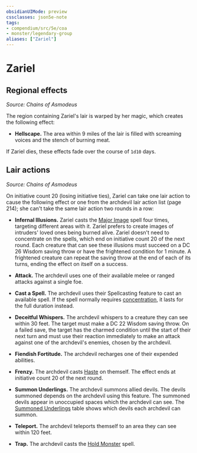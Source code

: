 ```yaml
---
obsidianUIMode: preview
cssclasses: json5e-note
tags:
- compendium/src/5e/coa
- monster/legendary-group
aliases: ["Zariel"]
---
```

# Zariel

## Regional effects
_Source: Chains of Asmodeus_

The region containing Zariel's lair is warped by her magic, which creates the following effect:

- **Hellscape.** The area within 9 miles of the lair is filled with screaming voices and the stench of burning meat.  

If Zariel dies, these effects fade over the course of `1d10` days.

## Lair actions
_Source: Chains of Asmodeus_

On initiative count 20 (losing initiative ties), Zariel can take one lair action to cause the following effect or one from the archdevil lair action list (page 214); she can't take the same lair action two rounds in a row:

- **Infernal Illusions.** Zariel casts the [Major Image](/Systems/5e/spells/major-image.md) spell four times, targeting different areas with it. Zariel prefers to create images of intruders' loved ones being burned alive. Zariel doesn't need to concentrate on the spells, which end on initiative count 20 of the next round. Each creature that can see these illusions must succeed on a DC 26 Wisdom saving throw or have the frightened condition for 1 minute. A frightened creature can repeat the saving throw at the end of each of its turns, ending the effect on itself on a success.  

- **Attack.** The archdevil uses one of their available melee or ranged attacks against a single foe.  
- **Cast a Spell.** The archdevil uses their Spellcasting feature to cast an available spell. If the spell normally requires [concentration](/Systems/5e/rules/conditions.md#concentration), it lasts for the full duration instead.  
- **Deceitful Whispers.** The archdevil whispers to a creature they can see within 30 feet. The target must make a DC 22 Wisdom saving throw. On a failed save, the target has the charmed condition until the start of their next turn and must use their reaction immediately to make an attack against one of the archdevil's enemies, chosen by the archdevil.  
- **Fiendish Fortitude.** The archdevil recharges one of their expended abilities.  
- **Frenzy.** The archdevil casts [Haste](/Systems/5e/spells/haste.md) on themself. The effect ends at initiative count 20 of the next round.  
- **Summon Underlings.** The archdevil summons allied devils. The devils summoned depends on the archdevil using this feature. The summoned devils appear in unoccupied spaces which the archdevil can see. The [Summoned Underlings](/Systems/5e/tables/archdevil-lair-action-list-summoned-underlings-coa.md) table shows which devils each archdevil can summon.  
- **Teleport.** The archdevil teleports themself to an area they can see within 120 feet.  
- **Trap.** The archdevil casts the [Hold Monster](/Systems/5e/spells/hold-monster.md) spell.